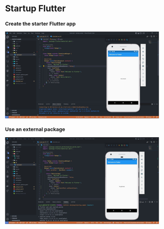 # Startup Flutter
### Create the starter Flutter app

![](images/1.JPG)

### Use an external package

![](images/2.JPG)